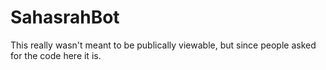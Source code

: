 # SahasrahBot

This really wasn't meant to be publically viewable, but since people asked for the code here it is.
